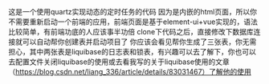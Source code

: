 这是一个使用quartz实现动态的定时任务的代码
因为是内嵌的html页面，所以你不需要重新启动一个前端的应用，前端页面是基于element-ui+vue实现的，语法比较简单，有前端功底的人应该事半功倍
clone下代码之后，直接修改下数据库连接就可以自动帮你创建表并启动项目了
你应该会看见帮你生成了三张表，你无需担心，其中两张表是liquibase的日志表和锁表，有兴趣可以去了解下，你也可以去配置文件关闭liquibase的使用或去看我写的关于liquibase使用的文章
（https://blog.csdn.net/liang_336/article/details/83031467）了解他的使用


